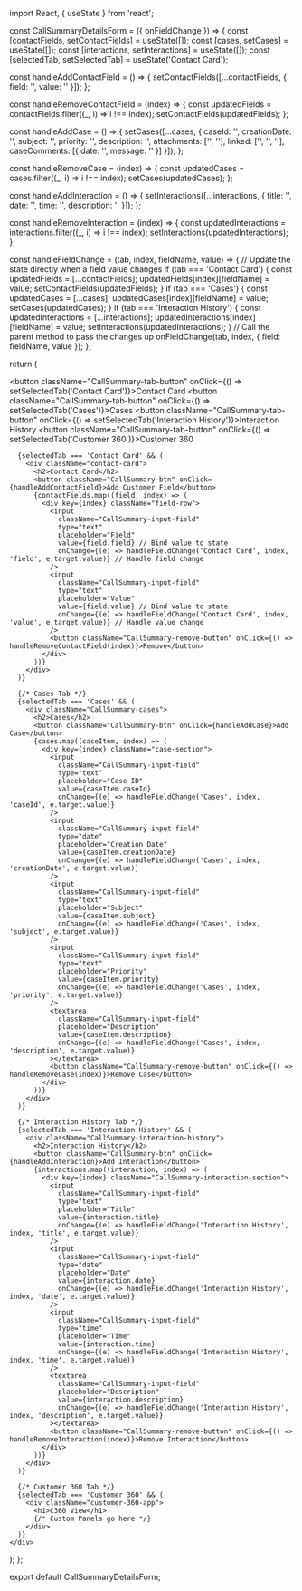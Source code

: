import React, { useState } from 'react';

const CallSummaryDetailsForm = ({ onFieldChange }) => {
  const [contactFields, setContactFields] = useState([]);
  const [cases, setCases] = useState([]);
  const [interactions, setInteractions] = useState([]);
  const [selectedTab, setSelectedTab] = useState('Contact Card');

  const handleAddContactField = () => {
    setContactFields([...contactFields, { field: '', value: '' }]);
  };

  const handleRemoveContactField = (index) => {
    const updatedFields = contactFields.filter((_, i) => i !== index);
    setContactFields(updatedFields);
  };

  const handleAddCase = () => {
    setCases([...cases, {
      caseId: '',
      creationDate: '',
      subject: '',
      priority: '',
      description: '',
      attachments: ['', ''],
      linked: ['', '', ''],
      caseComments: [{ date: '', message: '' }]
    }]);
  };

  const handleRemoveCase = (index) => {
    const updatedCases = cases.filter((_, i) => i !== index);
    setCases(updatedCases);
  };

  const handleAddInteraction = () => {
    setInteractions([...interactions, { title: '', date: '', time: '', description: '' }]);
  };

  const handleRemoveInteraction = (index) => {
    const updatedInteractions = interactions.filter((_, i) => i !== index);
    setInteractions(updatedInteractions);
  };

  const handleFieldChange = (tab, index, fieldName, value) => {
    // Update the state directly when a field value changes
    if (tab === 'Contact Card') {
      const updatedFields = [...contactFields];
      updatedFields[index][fieldName] = value;
      setContactFields(updatedFields);
    }
    if (tab === 'Cases') {
      const updatedCases = [...cases];
      updatedCases[index][fieldName] = value;
      setCases(updatedCases);
    }
    if (tab === 'Interaction History') {
      const updatedInteractions = [...interactions];
      updatedInteractions[index][fieldName] = value;
      setInteractions(updatedInteractions);
    }
    // Call the parent method to pass the changes up
    onFieldChange(tab, index, { field: fieldName, value });
  };

  return (
    <div>
      <div className="CallSummary-tabs">
        <button className="CallSummary-tab-button" onClick={() => setSelectedTab('Contact Card')}>Contact Card</button>
        <button className="CallSummary-tab-button" onClick={() => setSelectedTab('Cases')}>Cases</button>
        <button className="CallSummary-tab-button" onClick={() => setSelectedTab('Interaction History')}>Interaction History</button>
        <button className="CallSummary-tab-button" onClick={() => setSelectedTab('Customer 360')}>Customer 360</button>
      </div>

      {selectedTab === 'Contact Card' && (
        <div className="contact-card">
          <h2>Contact Card</h2>
          <button className="CallSummary-btn" onClick={handleAddContactField}>Add Customer Field</button>
          {contactFields.map((field, index) => (
            <div key={index} className="field-row">
              <input
                className="CallSummary-input-field"
                type="text"
                placeholder="Field"
                value={field.field} // Bind value to state
                onChange={(e) => handleFieldChange('Contact Card', index, 'field', e.target.value)} // Handle field change
              />
              <input
                className="CallSummary-input-field"
                type="text"
                placeholder="Value"
                value={field.value} // Bind value to state
                onChange={(e) => handleFieldChange('Contact Card', index, 'value', e.target.value)} // Handle value change
              />
              <button className="CallSummary-remove-button" onClick={() => handleRemoveContactField(index)}>Remove</button>
            </div>
          ))}
        </div>
      )}

      {/* Cases Tab */}
      {selectedTab === 'Cases' && (
        <div className="CallSummary-cases">
          <h2>Cases</h2>
          <button className="CallSummary-btn" onClick={handleAddCase}>Add Case</button>
          {cases.map((caseItem, index) => (
            <div key={index} className="case-section">
              <input
                className="CallSummary-input-field"
                type="text"
                placeholder="Case ID"
                value={caseItem.caseId}
                onChange={(e) => handleFieldChange('Cases', index, 'caseId', e.target.value)}
              />
              <input
                className="CallSummary-input-field"
                type="date"
                placeholder="Creation Date"
                value={caseItem.creationDate}
                onChange={(e) => handleFieldChange('Cases', index, 'creationDate', e.target.value)}
              />
              <input
                className="CallSummary-input-field"
                type="text"
                placeholder="Subject"
                value={caseItem.subject}
                onChange={(e) => handleFieldChange('Cases', index, 'subject', e.target.value)}
              />
              <input
                className="CallSummary-input-field"
                type="text"
                placeholder="Priority"
                value={caseItem.priority}
                onChange={(e) => handleFieldChange('Cases', index, 'priority', e.target.value)}
              />
              <textarea
                className="CallSummary-input-field"
                placeholder="Description"
                value={caseItem.description}
                onChange={(e) => handleFieldChange('Cases', index, 'description', e.target.value)}
              ></textarea>
              <button className="CallSummary-remove-button" onClick={() => handleRemoveCase(index)}>Remove Case</button>
            </div>
          ))}
        </div>
      )}

      {/* Interaction History Tab */}
      {selectedTab === 'Interaction History' && (
        <div className="CallSummary-interaction-history">
          <h2>Interaction History</h2>
          <button className="CallSummary-btn" onClick={handleAddInteraction}>Add Interaction</button>
          {interactions.map((interaction, index) => (
            <div key={index} className="CallSummary-interaction-section">
              <input
                className="CallSummary-input-field"
                type="text"
                placeholder="Title"
                value={interaction.title}
                onChange={(e) => handleFieldChange('Interaction History', index, 'title', e.target.value)}
              />
              <input
                className="CallSummary-input-field"
                type="date"
                placeholder="Date"
                value={interaction.date}
                onChange={(e) => handleFieldChange('Interaction History', index, 'date', e.target.value)}
              />
              <input
                className="CallSummary-input-field"
                type="time"
                placeholder="Time"
                value={interaction.time}
                onChange={(e) => handleFieldChange('Interaction History', index, 'time', e.target.value)}
              />
              <textarea
                className="CallSummary-input-field"
                placeholder="Description"
                value={interaction.description}
                onChange={(e) => handleFieldChange('Interaction History', index, 'description', e.target.value)}
              ></textarea>
              <button className="CallSummary-remove-button" onClick={() => handleRemoveInteraction(index)}>Remove Interaction</button>
            </div>
          ))}
        </div>
      )}

      {/* Customer 360 Tab */}
      {selectedTab === 'Customer 360' && (
        <div className="customer-360-app">
          <h1>C360 View</h1>
          {/* Custom Panels go here */}
        </div>
      )}
    </div>
  );
};

export default CallSummaryDetailsForm;
